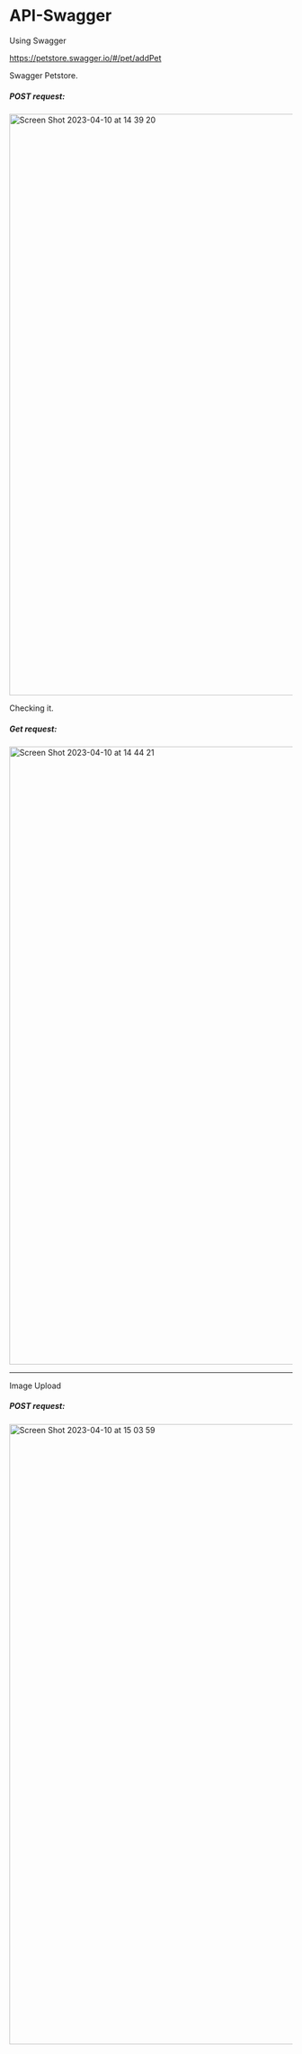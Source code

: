 # API-Swagger
Using Swagger

https://petstore.swagger.io/#/pet/addPet

Swagger Petstore. 

##### POST request:

<img width="1034" alt="Screen Shot 2023-04-10 at 14 39 20" src="https://user-images.githubusercontent.com/66965539/230970141-f5f01fb7-220a-4c4c-bea6-3868117f1dbf.png">

Checking it.
##### Get request:

<img width="1099" alt="Screen Shot 2023-04-10 at 14 44 21" src="https://user-images.githubusercontent.com/66965539/230971089-44dcc67a-b597-44f3-890b-c18fec68ac56.png">

______________________________________________________

Image Upload
##### POST request:

<img width="1103" alt="Screen Shot 2023-04-10 at 15 03 59" src="https://user-images.githubusercontent.com/66965539/230975387-6ad1526b-8d48-4959-9cdc-a6f07f7d4dcd.png">

